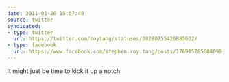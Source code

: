 ```yaml
---
date: 2011-01-26 15:07:49
source: twitter
syndicated:
- type: twitter
  url: https://twitter.com/roytang/statuses/30280755426885632/
- type: facebook
  url: https://www.facebook.com/stephen.roy.tang/posts/176915785684099
---
```


It might just be time to kick it up a notch